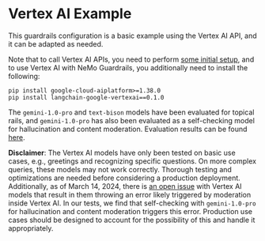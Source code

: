 # Vertex AI Example

This guardrails configuration is a basic example using the Vertex AI API, and it can be adapted as needed.

Note that to call Vertex AI APIs, you need to perform [some initial setup](../../../../docs/user_guides/advanced/vertexai-setup.md), and to use Vertex AI with NeMo Guardrails, you additionally need to install the following:

```
pip install google-cloud-aiplatform>=1.38.0
pip install langchain-google-vertexai==0.1.0
```

The `gemini-1.0-pro` and `text-bison` models have been evaluated for topical rails, and `gemini-1.0-pro` has also been evaluated as a self-checking model for hallucination and content moderation. Evaluation results can be found [here](../../../../docs/evaluation/README.md).

**Disclaimer**: The Vertex AI models have only been tested on basic use cases, e.g., greetings and recognizing specific questions. On more complex queries, these models may not work correctly. Thorough testing and optimizations are needed before considering a production deployment. Additionally, as of March 14, 2024, there is [an open issue](https://github.com/GoogleCloudPlatform/generative-ai/issues/344) with Vertex AI models that result in them throwing an error likely triggered by moderation inside Vertex AI. In our tests, we find that self-checking with `gemini-1.0-pro` for hallucination and content moderation triggers this error. Production use cases should be designed to account for the possibility of this and handle it appropriately.
